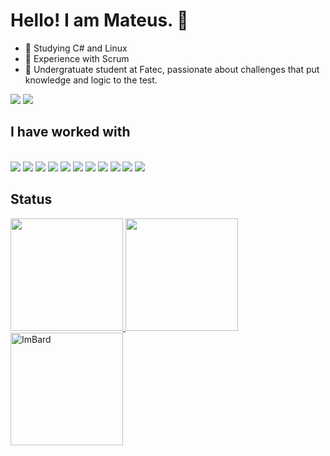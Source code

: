 
<h1>Hello! I am Mateus. 👋</h1>

- 🌱 Studying C# and Linux
- 🌟 Experience with Scrum
- 💬 Undergratuate student at Fatec, passionate about challenges that put knowledge and logic to the test.

<a href = "mailto:mateus.sousa.ra@gmail.com"><img src="https://img.shields.io/badge/-Gmail-%23333?style=for-the-badge&logo=gmail&logoColor=white" target="_blank"></a>
<a href="[https://www.linkedin.com/in/mateus-sousa](https://www.linkedin.com/in/mateus-sousa-ba976423a?utm_source=share&utm_campaign=share_via&utm_content=profile&utm_medium=android_app)" target="_blank"><img src="https://img.shields.io/badge/-LinkedIn-%230077B5?style=for-the-badge&logo=linkedin&logoColor=white" target="_blank"></a> 
 
<h2>I have worked with </h2>
<div style="display: inline_block"><br>
  
<img src="https://img.shields.io/badge/javascript-%23323330.svg?style=for-the-badge&logo=javascript&logoColor=%23F7DF1E" />
<img src="https://img.shields.io/badge/typescript-%23007ACC.svg?style=for-the-badge&logo=typescript&logoColor=white" />     
<img src="https://img.shields.io/badge/python-3670A0?style=for-the-badge&logo=python&logoColor=ffdd54" />
<img src="https://img.shields.io/badge/java-%23ED8B00.svg?style=for-the-badge&logo=openjdk&logoColor=white" />
<img src="https://img.shields.io/badge/nestjs-%23E0234E.svg?style=for-the-badge&logo=nestjs&logoColor=white" />
<img src="https://img.shields.io/badge/html5-%23E34F26.svg?style=for-the-badge&logo=html5&logoColor=white" />
<img src="https://img.shields.io/badge/css3-%231572B6.svg?style=for-the-badge&logo=css3&logoColor=white" />
<img src="https://img.shields.io/badge/git-%23F05033.svg?style=for-the-badge&logo=git&logoColor=white" />
<img src="https://img.shields.io/badge/mysql-4479A1.svg?style=for-the-badge&logo=mysql&logoColor=white" />
<img src="https://img.shields.io/badge/postgres-%23316192.svg?style=for-the-badge&logo=postgresql&logoColor=white" />
<img src="https://img.shields.io/badge/react-%2320232a.svg?style=for-the-badge&logo=react&logoColor=%2361DAFB">
</div>

<h2>Status</h2>
<div>
<a href="https://github.com/MateusdiSousa">
<img loading="lazy" height="180em" src="https://github-readme-stats.vercel.app/api?username=mateusdisousa&show_icons=true&theme=dracula&include_all_commits=true&count_private=true"/>
<img loading="lazy" height="180em" src="https://github-readme-stats.vercel.app/api/top-langs/?username=mateusdisousa&langs_count=12&layout=compact&theme=gruvbox" >
<img loading="lazy" height="180em" src="https://github-readme-streak-stats.herokuapp.com/?user=mateusdisousa&theme=dracula" alt="ImBard" />
</div>

 ##
